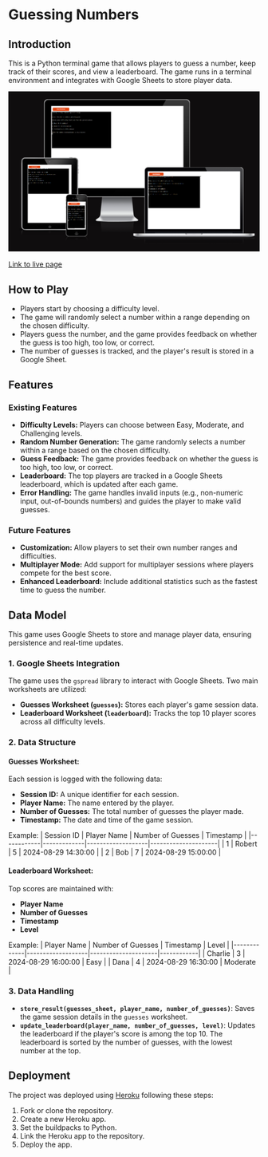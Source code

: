 # Guessing Numbers

## Introduction

This is a Python terminal game that allows players to guess a number, keep track of their scores, and view a leaderboard. The game runs in a terminal environment and integrates with Google Sheets to store player data.

![alt text](docs/images/responsivegame1.png)

[Link to live page](https://guessing-game1-92439eba22ca.herokuapp.com/)

## How to Play

- Players start by choosing a difficulty level.
- The game will randomly select a number within a range depending on the chosen difficulty.
- Players guess the number, and the game provides feedback on whether the guess is too high, too low, or correct.
- The number of guesses is tracked, and the player's result is stored in a Google Sheet.

## Features

### Existing Features

- **Difficulty Levels:** Players can choose between Easy, Moderate, and Challenging levels.
- **Random Number Generation:** The game randomly selects a number within a range based on the chosen difficulty.
- **Guess Feedback:** The game provides feedback on whether the guess is too high, too low, or correct.
- **Leaderboard:** The top players are tracked in a Google Sheets leaderboard, which is updated after each game.
- **Error Handling:** The game handles invalid inputs (e.g., non-numeric input, out-of-bounds numbers) and guides the player to make valid guesses.

### Future Features

- **Customization:** Allow players to set their own number ranges and difficulties.
- **Multiplayer Mode:** Add support for multiplayer sessions where players compete for the best score.
- **Enhanced Leaderboard:** Include additional statistics such as the fastest time to guess the number.

## Data Model

This game uses Google Sheets to store and manage player data, ensuring persistence and real-time updates.

### 1. Google Sheets Integration

The game uses the `gspread` library to interact with Google Sheets. Two main worksheets are utilized:

- **Guesses Worksheet (`guesses`):** Stores each player's game session data.
- **Leaderboard Worksheet (`leaderboard`):** Tracks the top 10 player scores across all difficulty levels.

### 2. Data Structure

#### **Guesses Worksheet:**
Each session is logged with the following data:
- **Session ID:** A unique identifier for each session.
- **Player Name:** The name entered by the player.
- **Number of Guesses:** The total number of guesses the player made.
- **Timestamp:** The date and time of the game session.

Example:
| Session ID | Player Name | Number of Guesses | Timestamp           |
|------------|-------------|-------------------|---------------------|
| 1          | Robert      | 5                 | 2024-08-29 14:30:00 |
| 2          | Bob         | 7                 | 2024-08-29 15:00:00 |

#### **Leaderboard Worksheet:**
Top scores are maintained with:
- **Player Name**
- **Number of Guesses**
- **Timestamp**
- **Level**

Example:
| Player Name | Number of Guesses | Timestamp           | Level      |
|-------------|-------------------|---------------------|------------|
| Charlie     | 3                 | 2024-08-29 16:00:00 | Easy       |
| Dana        | 4                 | 2024-08-29 16:30:00 | Moderate   |

### 3. Data Handling

- **`store_result(guesses_sheet, player_name, number_of_guesses)`**: Saves the game session details in the `guesses` worksheet.
- **`update_leaderboard(player_name, number_of_guesses, level)`**: Updates the leaderboard if the player's score is among the top 10. The leaderboard is sorted by the number of guesses, with the lowest number at the top.

## Deployment

The project was deployed using [Heroku](https://www.heroku.com/) following these steps:

1. Fork or clone the repository.
2. Create a new Heroku app.
3. Set the buildpacks to Python.
4. Link the Heroku app to the repository.
5. Deploy the app.